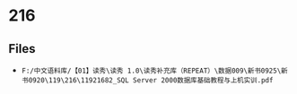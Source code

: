 # 216

## Files

- `F:/中文语料库/【01】读秀\读秀 1.0\读秀补充库（REPEAT）\数据009\新书0925\新书0920\119\216\11921682_SQL Server 2000数据库基础教程与上机实训.pdf`
